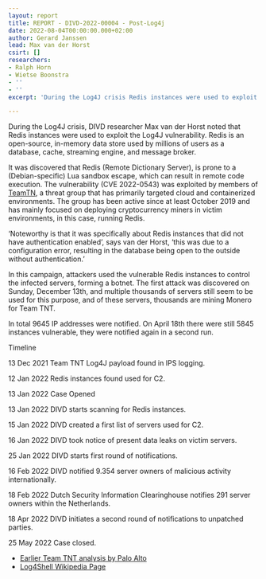 ```yaml
---
layout: report
title: REPORT - DIVD-2022-00004 - Post-Log4j
date: 2022-08-04T00:00:00.000+02:00
author: Gerard Janssen
lead: Max van der Horst
csirt: []
researchers:
- Ralph Horn
- Wietse Boonstra
- ''
- ''
excerpt: 'During the Log4J crisis Redis instances were used to exploit the Log4J vulnerability. '

---
```

During the Log4J crisis, DIVD researcher Max van der Horst noted that Redis instances were used to exploit the Log4J vulnerability. Redis is an open-source, in-memory data store used by millions of users as a database, cache, streaming engine, and message broker.

It was discovered that Redis (Remote Dictionary Server), is prone to a (Debian-specific) Lua sandbox escape, which can result in remote code execution. The vulnerability (CVE 2022-0543) was exploited by members of [TeamTN](https://attack.mitre.org/groups/G0139), a threat group that has primarily targeted cloud and containerized environments. The group has been active since at least October 2019 and has mainly focused on deploying cryptocurrency miners in victim environments, in this case, running Redis.

‘Noteworthy is that it was specifically about Redis instances that did not have authentication enabled’, says van der Horst, ‘this was due to a configuration error, resulting in the database being open to the outside without authentication.’

In this campaign, attackers used the vulnerable Redis instances to control the infected servers, forming a botnet. The first attack was discovered on Sunday, December 13th, and multiple thousands of servers still seem to be used for this purpose, and of these servers, thousands are mining Monero for Team TNT.

In total 9645 IP addresses were notified. On April 18th there were still 5845 instances vulnerable, they were notified again in a second run.

Timeline

13 Dec 2021 Team TNT Log4J payload found in IPS logging.

12 Jan 2022 Redis instances found used for C2.

13 Jan 2022 Case Opened

13 Jan 2022 DIVD starts scanning for Redis instances.

15 Jan 2022 DIVD created a first list of servers used for C2.

16 Jan 2022 DIVD took notice of present data leaks on victim servers.

25 Jan 2022 DIVD starts first round of notifications.

16 Feb 2022 DIVD notified 9.354 server owners of malicious activity internationally.

18 Feb 2022 Dutch Security Information Clearinghouse notifies 291 server owners within the Netherlands.

18 Apr 2022 DIVD initiates a second round of notifications to unpatched parties.

25 May 2022 Case closed.

* [Earlier Team TNT analysis by Palo Alto](https://unit42.paloaltonetworks.com/teamtnt-cryptojacking-watchdog-operations/)
* [Log4Shell Wikipedia Page](https://en.wikipedia.org/wiki/Log4Shell)